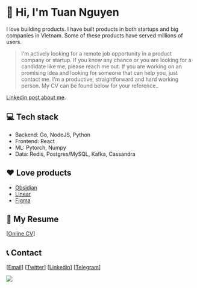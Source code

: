 #  👋 Hi, I'm Tuan Nguyen

I love building products. I have built products in both startups and big companies in Vietnam. Some of these products have served millions of users.

>I'm actively looking for a remote job opportunity in a product company or startup. If you know any chance or you are looking for a candidate like me, please reach me out. If you are working on an promising idea and looking for someone that can help you, just contact me.
>I'm a productive, straightforward and hard working person. 
>My CV can be found below for your reference..

[Linkedin post about me](https://www.linkedin.com/feed/update/urn:li:activity:7024550380910895104/).

## 💻 Tech stack

- Backend: Go, NodeJS, Python
- Frontend: React
- ML: Pytorch, Numpy
- Data: Redis, Postgres/MySQL, Kafka, Cassandra

## ❤ Love products

- [Obsidian](https://obsidian.md/)
- [Linear](https://linear.app/)
- [Figma](https://www.figma.com/)

## 📝 My Resume

[[Online CV](https://read.cv/tuan3w)]

## 📞 Contact

[[Email](mailto:tuannd.dev@gmail.com)] [[Twitter](https://twitter.com/tuan3w)] [[Linkedin](https://linkedin.com/in/tuan3w)] [[Telegram](https://t.me/tuan3w)]

![](https://komarev.com/ghpvc/?username=tuan3w)
